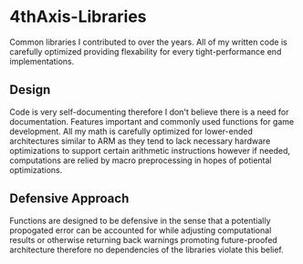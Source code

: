 # 4thAxis-Libraries

Common libraries I contributed to over the years.  All of my written code is carefully optimized providing flexability for every tight-performance end implementations. 

## Design

Code is very self-documenting therefore I don't believe there is a need for documentation. Features important and commonly used functions for game development. 
All my math is carefully optimized for lower-ended architectures similar to ARM as they tend to lack necessary hardware optimizations to support certain arithmetic instructions
however if needed, computations are relied by macro preprocessing in hopes of potiental optimizations.

## Defensive Approach

Functions are designed to be defensive in the sense that a potentially propogated error can be accounted for while adjusting computational results or otherwise returning back 
warnings promoting future-proofed architecture therefore no dependencies of the libraries violate this belief. 

